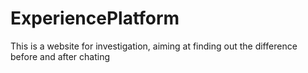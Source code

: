 # ExperiencePlatform
This is a website for investigation, aiming at finding out the difference before and after chating 
